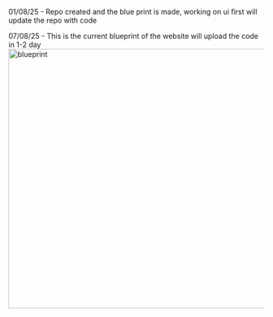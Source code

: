 
01/08/25 -  Repo created and the blue print is made, working on ui first will update the repo with code 

07/08/25 - This is the current blueprint of the website will upload the code in 1-2 day
 <img width="512" height="512" alt="blueprint" src="https://github.com/user-attachments/assets/042b3951-b945-4f7f-af93-68bb7074e034" />

